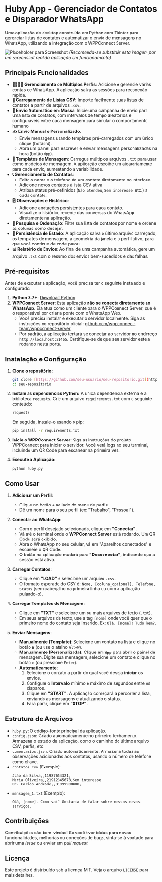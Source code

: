 # Huby App - Gerenciador de Contatos e Disparador WhatsApp

Uma aplicação de desktop construída em Python com Tkinter para gerenciar listas de contatos e automatizar o envio de mensagens no WhatsApp, utilizando a integração com o WPPConnect Server.

![Placeholder para Screenshot](https://i.imgur.com/g8e1BAb.png)
*(Recomenda-se substituir esta imagem por um screenshot real da aplicação em funcionamento)*

## Principais Funcionalidades

- **👨‍👩‍👧‍👦 Gerenciamento de Múltiplos Perfis**: Adicione e gerencie várias contas de WhatsApp. A aplicação salva as sessões para reconexão rápida.
- **📂 Carregamento de Listas CSV**: Importe facilmente suas listas de contatos a partir de arquivos `.csv`.
- **🤖 Envio Automático em Massa**: Inicie uma campanha de envio para uma lista de contatos, com intervalos de tempo aleatórios e configuráveis entre cada mensagem para simular o comportamento humano.
- **✍️ Envio Manual e Personalizado**:
    - Envie mensagens usando templates pré-carregados com um único clique (botão `W`).
    - Abra um painel para escrever e enviar mensagens personalizadas na hora (botão `Wpp`).
- **📝 Templates de Mensagem**: Carregue múltiplos arquivos `.txt` para usar como modelos de mensagem. A aplicação escolhe um aleatoriamente para cada envio, aumentando a variabilidade.
- **📞 Gerenciamento de Contatos**:
    - Edite o nome e o telefone de um contato diretamente na interface.
    - Adicione novos contatos à lista CSV ativa.
    - Atribua status pré-definidos (`Não atendeu`, `Sem interesse`, etc.) a cada contato.
- **🗒️ Observações e Histórico**:
    - Adicione anotações persistentes para cada contato.
    - Visualize o histórico recente das conversas do WhatsApp diretamente na aplicação.
- **🔎 Pesquisa e Ordenação**: Filtre sua lista de contatos por nome e ordene as colunas como desejar.
- **💾 Persistência de Estado**: A aplicação salva o último arquivo carregado, os templates de mensagem, a geometria da janela e o perfil ativo, para que você continue de onde parou.
- **📊 Relatório de Envios**: Ao final de uma campanha automática, gere um arquivo `.txt` com o resumo dos envios bem-sucedidos e das falhas.

## Pré-requisitos

Antes de executar a aplicação, você precisa ter o seguinte instalado e configurado:

1.  **Python 3.7+**: [Download Python](https://www.python.org/downloads/)
2.  **WPPConnect Server**: Esta aplicação **não se conecta diretamente ao WhatsApp**. Ela atua como um cliente para o WPPConnect Server, que é o responsável por criar a ponte com o WhatsApp Web.
    - Você precisa instalar e executar o servidor localmente. Siga as instruções no repositório oficial: [github.com/wppconnect-team/wppconnect-server](https://github.com/wppconnect-team/wppconnect-server)
    - Por padrão, a aplicação tentará se conectar ao servidor no endereço `http://localhost:21465`. Certifique-se de que seu servidor esteja rodando nesta porta.

## Instalação e Configuração

1.  **Clone o repositório:**
    ```bash
    git clone [https://github.com/seu-usuario/seu-repositorio.git](https://github.com/seu-usuario/seu-repositorio.git)
    cd seu-repositorio
    ```

2.  **Instale as dependências Python:**
    A única dependência externa é a biblioteca `requests`. Crie um arquivo `requirements.txt` com o seguinte conteúdo:
    ```
    requests
    ```
    Em seguida, instale-o usando o pip:
    ```bash
    pip install -r requirements.txt
    ```

3.  **Inicie o WPPConnect Server:**
    Siga as instruções do projeto WPPConnect para iniciar o servidor. Você verá logs no seu terminal, incluindo um QR Code para escanear na primeira vez.

4.  **Execute a Aplicação:**
    ```bash
    python huby.py
    ```

## Como Usar

1.  **Adicionar um Perfil**:
    - Clique no botão `+` ao lado do menu de perfis.
    - Dê um nome para o seu perfil (ex: "Trabalho", "Pessoal").

2.  **Conectar ao WhatsApp**:
    - Com o perfil desejado selecionado, clique em **"Conectar"**.
    - Vá até o terminal onde o **WPPConnect Server** está rodando. Um QR Code será exibido.
    - Abra o WhatsApp no seu celular, vá em "Aparelhos conectados" e escaneie o QR Code.
    - O botão na aplicação mudará para **"Desconectar"**, indicando que a sessão está ativa.

3.  **Carregar Contatos**:
    - Clique em **"LOAD"** e selecione um arquivo `.csv`.
    - O formato esperado do CSV é: `Nome, [coluna_opcional], Telefone, Status` (sem cabeçalho na primeira linha ou com a aplicação pulando-o).

4.  **Carregar Templates de Mensagem**:
    - Clique em **"TXT"** e selecione um ou mais arquivos de texto (`.txt`).
    - Em seus arquivos de texto, use a tag `[nome]` onde você quer que o primeiro nome do contato seja inserido. Ex: `Olá, [nome]! Tudo bem?`.

5.  **Enviar Mensagens**:
    - **Manualmente (Template)**: Selecione um contato na lista e clique no botão **`W`** (ou use o atalho `Alt+W`).
    - **Manualmente (Personalizada)**: Clique em **`Wpp`** para abrir o painel de mensagem. Digite sua mensagem, selecione um contato e clique no botão `>` (ou pressione `Enter`).
    - **Automaticamente**:
        1. Selecione o contato a partir do qual você deseja **iniciar** os envios.
        2. Configure o **Intervalo** mínimo e máximo de segundos entre os disparos.
        3. Clique em **"START"**. A aplicação começará a percorrer a lista, enviando as mensagens e atualizando o status.
        4. Para parar, clique em **"STOP"**.

## Estrutura de Arquivos

-   `huby.py`: O código-fonte principal da aplicação.
-   `config.json`: Criado automaticamente no primeiro fechamento. Armazena o estado da aplicação, como o caminho do último arquivo CSV, perfis, etc.
-   `comentarios.json`: Criado automaticamente. Armazena todas as observações adicionadas aos contatos, usando o número de telefone como chave.
-   `contatos.csv` (Exemplo):
    ```csv
    João da Silva,,11987654321,
    Maria Oliveira,,21912345678,Sem interesse
    Dr. Carlos Andrade,,31999998888,
    ```
-   `mensagem_1.txt` (Exemplo):
    ```
    Olá, [nome]. Como vai? Gostaria de falar sobre nossos novos serviços.
    ```

## Contribuições

Contribuições são bem-vindas! Se você tiver ideias para novas funcionalidades, melhorias ou correções de bugs, sinta-se à vontade para abrir uma *issue* ou enviar um *pull request*.

## Licença

Este projeto é distribuído sob a licença MIT. Veja o arquivo `LICENSE` para mais detalhes.
